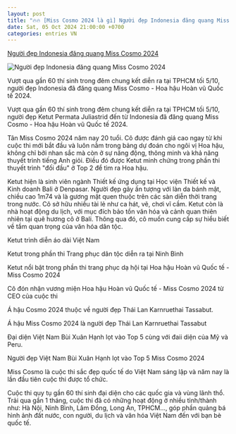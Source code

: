 ```yaml
---
layout: post
title: "🔥🔥 [Miss Cosmo 2024 là gì] Người đẹp Indonesia đăng quang Miss Cosmo 2024"
date: Sat, 05 Oct 2024 21:00:00 +0700
categories: entries VN
---
```

[Người đẹp Indonesia đăng quang Miss Cosmo 2024](https://phunuvietnam.vn/nguoi-dep-indonesia-dang-quang-miss-cosmo-2024-20241005225959799.htm)

![Người đẹp Indonesia đăng quang Miss Cosmo 2024](https://phunuvietnam.mediacdn.vn/zoom/600_315/179072216278405120/2024/10/5/fbimg1728144017558-17281440618441895655606-6-149-463-1023-crop-17281477251591098822518.jpg)

Vượt qua gần 60 thí sinh trong đêm chung kết diễn ra tại TPHCM tối 5/10, người đẹp Indonesia đã đăng quang Miss Cosmo - Hoa hậu Hoàn vũ Quốc tế 2024.

Vượt qua gần 60 thí sinh trong đêm chung kết diễn ra tại TPHCM tối 5/10, người đẹp Ketut Permata Juliastrid đến từ Indonesia đã đăng quang Miss Cosmo - Hoa hậu Hoàn vũ Quốc tế 2024.

Tân Miss Cosmo 2024 năm nay 20 tuổi. Cô được đánh giá cao ngay từ khi cuộc thi mới bắt đầu và luôn nằm trong bảng dự đoán cho ngôi vị Hoa hậu, không chỉ bởi nhan sắc mà còn ở sự năng động, thông minh và khả năng thuyết trình tiếng Anh giỏi. Điều đó được Ketut minh chứng trong phần thi thuyết trình "đối đầu" ở Top 2 để tìm ra Hoa hậu.

Ketut hiện là sinh viên ngành Thiết kế ứng dụng tại Học viện Thiết kế và Kinh doanh Bali ở Denpasar. Người đẹp gây ấn tượng với làn da bánh mật, chiều cao 1m74 và là gương mặt quen thuộc trên các sàn diễn thời trang trong nước. Cô sở hữu nhiều tài lẻ như ca hát, vẽ, chơi vĩ cầm. Ketut còn là nhà hoạt động du lịch, với mục đích bảo tồn văn hóa và cảnh quan thiên nhiên tại quê hương cô ở Bali. Thông qua đó, cô muốn cung cấp sự hiểu biết về tầm quan trọng của văn hóa dân tộc.

Ketut trình diễn áo dài Việt Nam

Ketut trong phần thi Trang phục dân tộc diễn ra tại Ninh Bình

Ketut nổi bật trong phần thi trang phục dạ hội tại Hoa hậu Hoàn vũ Quốc tế - Miss Cosmo 2024

Cô đón nhận vương miện Hoa hậu Hoàn vũ Quốc tế - Miss Cosmo 2024 từ CEO của cuộc thi

Á hậu Cosmo 2024 thuộc về người đẹp Thái Lan Karnruethai Tassabut.

Á hậu Miss Cosmo 2024 là người đẹp Thái Lan Karnruethai Tassabut

Đại diện Việt Nam Bùi Xuân Hạnh lọt vào Top 5 cùng với đaii diện của Mỹ và Peru.

Người đẹp Việt Nam Bùi Xuân Hạnh lọt vào Top 5 Miss Cosmo 2024

Miss Cosmo là cuộc thi sắc đẹp quốc tế do Việt Nam sáng lập và năm nay là lần đầu tiên cuộc thi được tổ chức.

Cuộc thi quy tụ gần 60 thí sinh đại diện cho các quốc gia và vùng lãnh thổ. Trải qua gần 1 tháng, cuộc thi đã có những hoạt động ở nhiều tỉnh/thành như: Hà Nội, Ninh Bình, Lâm Đồng, Long An, TPHCM..., góp phần quảng bá hình ảnh đất nước, con người, du lịch và văn hóa Việt Nam đến với bạn bè quốc tế.

